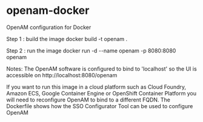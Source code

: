 # openam-docker
OpenAM configuration for Docker

Step 1 : build the image
docker build -t openam .

Step 2 : run the image
docker run -d --name openam -p 8080:8080 openam

Notes:
The OpenAM software is configured to bind to 'localhost' so the UI is accessible on
http://localhost:8080/openam

If you want to run this image in a cloud platform such as Cloud Foundry, Amazon ECS, Google Container Engine or OpenShift Container Platform you will need to reconfigure OpenAM to bind to a different FQDN. The Dockerfile shows how the SSO Configurator Tool can be used to configure OpenAM

